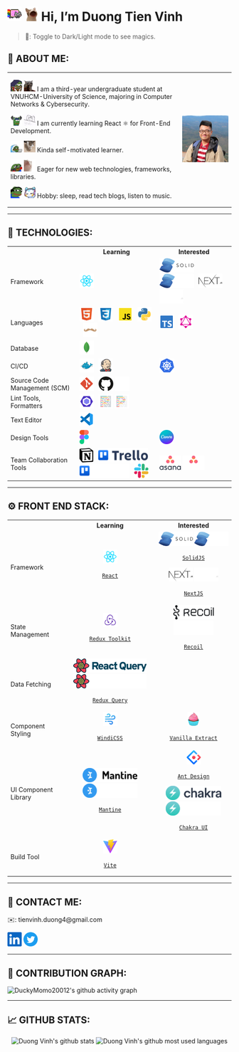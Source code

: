 <h1>
    <img src="./assets/rainbowcat.gif#gh-light-mode-only" height="32px" alt="rainbow_cat"/>
    <img src="./assets/cat_laugh.gif#gh-dark-mode-only" height="32px" alt="cat_laugh"/>
    Hi, I’m Duong Tien Vinh
</h1>

> 🔮: Toggle to Dark/Light mode to see magics.
## 🥷 ABOUT ME:

<table>
    <tr>
        <td>
            <p>
                <img src="./assets/pepe_study.gif#gh-light-mode-only" width="26px" height="26px" alt="pepe_reading"/>
                <img src="./assets/cat_shoot.gif#gh-dark-mode-only" width="26px" height="26px" alt="cat_shoot"/>
                I am a third-year undergraduate student at VNUHCM-University of Science, majoring in Computer Networks & Cybersecurity.
            </p>
            <p>
                <img src="./assets/pepe_workout.gif#gh-light-mode-only" width="26px" height="26px" alt="pepe_workout"/>
                <img src="./assets/cat_smash.gif#gh-dark-mode-only" width="26px" height="26px" alt="cat_smash"/>
                I am currently learning React ⚛️ for Front-End Development.
            </p>
            <p>
                <img src="./assets/pepe_depressed.gif#gh-light-mode-only" width="26px" height="26px" alt="pepe_depressed"/>
                <img src="./assets/cat_dead.gif#gh-dark-mode-only" width="26px" height="26px" alt="cat_dead"/>
                Kinda self-motivated learner.
            </p>
            <p>
                <img src="./assets/pepe_love.gif#gh-light-mode-only" width="26px" height="26px" alt="pepe_love"/>
                <img src="./assets/cat_happy.gif#gh-dark-mode-only" width="26px" height="26px" alt="cat_happy"/>
                Eager for new web technologies, frameworks, libraries.
            </p>
            <p>
                <img src="./assets/pepe_song.gif#gh-light-mode-only" width="26px" height="26px" alt="pepe_song"/>
                <img src="./assets/cat_music.gif#gh-dark-mode-only" width="26px" height="26px" alt="cat_music"/>
                Hobby: sleep, read tech blogs, listen to music.
            </p>
        </td>
        <td>
            <img src="./assets/avatar.jpg" width="300px" alt="Duong Vinh avatar"/>
        </td>
    </tr>
</table>

---

## 🤖 TECHNOLOGIES:

<table>
    <tr>
        <th></th>
        <th>Learning</th>
        <th>Interested</th>
    </tr>
    <tr>
        <td>Framework</td>
        <td>
            <img src="./assets/file_type_reactjs.svg" height="32px" alt="reactjs"/>
            &nbsp;
        </td>
        <td>
            <img src="./assets/solidjs_logo.svg#gh-light-mode-only" height="32px" alt="solidjs"/>
            <img src="./assets/solidjs_logo_white.svg#gh-dark-mode-only" height="32px" alt="solidjs"/>
            &nbsp;
            <img src="./assets/nextjs_logo.svg#gh-light-mode-only" height="32px" alt="nextjs"/>
            <img src="./assets/nextjs_logo_white.svg#gh-dark-mode-only" height="32px" alt="nextjs"/>
            &nbsp;
        </td>
    </tr>
    <tr>
        <td>Languages</td>
        <td>
            <img src="./assets/file_type_html.svg" height="32px" alt="html"/>
            &nbsp;
            <img src="./assets/file_type_css.svg" height="32px" alt="css"/>
            &nbsp;
            <img src="./assets/file_type_js_official.svg" height="32px" alt="javascript"/>
            &nbsp;
            <img src="./assets/file_type_python.svg" height="32px" alt="python"/>
            &nbsp;
            <img src="./assets/file_type_handlebars.svg" height="32px" alt="handlebars"/>
        </td>
        <td>
            <img src="./assets/file_type_typescript_official.svg" height="32px" alt="typescript"/>
            &nbsp;
            <img src="./assets/file_type_graphql.svg" height="32px" alt="graphql"/>
            &nbsp;
        </td>
    </tr>
    <tr>
        <td>Database</td>
        <td>
            <img src="./assets/file_type_mongo.svg" height="32px" alt="mongodb"/>
            &nbsp;
        </td>
        <td>
        </td>
    </tr>
    <tr>
        <td>CI/CD</td>
        <td>
            <img src="./assets/file_type_docker.svg" height="32px" alt="dockerfile"/>
            &nbsp;
            <img src="./assets/file_type_jenkins.svg" height="32px" alt="jenkinsfile"/>
            &nbsp;
        </td>
        <td>
            <img src="./assets/kubernetes_logo.svg" height="32px" alt="kubernetes"/>
            &nbsp;
        </td>
    </tr>
    <tr>
        <td>Source Code Management (SCM)</td>
        <td>
            <img src="./assets/file_type_git.svg" height="32px" alt="git"/>
            &nbsp;
            <img src="./assets/github_logo.svg#gh-light-mode-only" height="32px" alt="github"/>
            <img src="./assets/github_logo_white.svg#gh-dark-mode-only" height="32px" alt="github"/>
            &nbsp;
        </td>
        <td>
        </td>
    </tr>
    <tr>
        <td>Lint Tools, Formatters</td>
        <td>
            <img src="./assets/file_type_eslint.svg" height="32px" alt="eslint"/>
            &nbsp;
            <img src="./assets/file_type_prettier.svg#gh-light-mode-only" height="32px" alt="prettier"/>
            <img src="./assets/file_type_light_prettier.svg#gh-dark-mode-only" height="32px" alt="prettier"/>
            &nbsp;
        </td>
        <td>
        </td>
    </tr>
    <tr>
        <td>Text Editor</td>
        <td>
            <img src="./assets/file_type_vscode.svg" height="32px" alt="vscode"/>
            &nbsp;
        </td>
        <td>
        </td>
    </tr>
    <tr>
        <td>Design Tools</td>
        <td>
            <img src="./assets/figma_logo.svg" height="32px" alt="figma"/>
            &nbsp;
        </td>
        <td>
            <img src="./assets/canva_logo.png" height="32px" alt="canva"/>
            &nbsp;
        </td>
    </tr>
    <tr>
        <td>Team Collaboration Tools</td>
        <td>
            <img src="./assets/notion_logo.svg" height="32px" alt="notion"/>
            &nbsp;
            <img src="./assets/trello_logo.svg#gh-light-mode-only" height="32px" alt="trello"/>
            &nbsp;
            <img src="./assets/trello_logo_white.svg#gh-dark-mode-only" height="32px" alt="trello"/>
            &nbsp;
            <img src="./assets/slack_logo.svg" height="32px" alt="slack"/>
            &nbsp;
        </td>
        <td>
            <img src="./assets/asana_logo.svg#gh-light-mode-only" height="32px" alt="asana"/>
            <img src="./assets/asana_logo_white.svg#gh-dark-mode-only" height="32px" alt="asana"/>
            &nbsp;
        </td>
    </tr>
</table>

---

## ⚙️ FRONT END STACK:

<table>
    <tr>
        <th></th>
        <th><div align="center">Learning</div></th>
        <th><div align="center">Interested</div></th>
    </tr>
    <tr>
        <td>Framework</td>
        <td align="center">
            <img src="./assets/file_type_reactjs.svg" height="32px" alt="reactjs" />
            <p align="center"><code><a href="https://reactjs.org/">React</a></code></p>
        </td>
        <td align="center">
            <img src="./assets/solidjs_logo.svg#gh-light-mode-only" height="32px" alt="solidjs"/>
            <img src="./assets/solidjs_logo_white.svg#gh-dark-mode-only" height="32px" alt="solidjs"/>
            <p align="center"><code><a href="https://www.solidjs.com/">SolidJS</a></code></p>
            <img src="./assets/nextjs_logo.svg#gh-light-mode-only" height="32px" alt="nextjs"/>
            <img src="./assets/nextjs_logo_white.svg#gh-dark-mode-only" height="32px" alt="nextjs"/>
            <p align="center"><code><a href="https://nextjs.org/">NextJS</a></code></p>
        </td>
    </tr>
    <tr>
        <td>State Management</td>
        <td align="center">
            <img src="./assets/redux_logo.svg" height="32px" alt="redux"/>
            <p align="center"><code><a href="https://redux-toolkit.js.org/">Redux Toolkit</a></code></p>
        </td>
        <td align="center">
            <img src="./assets/recoil_logo.svg#gh-light-mode-only" height="32px" alt="recoil"/>
            <img src="./assets/recoil_logo_white.svg#gh-dark-mode-only" height="32px" alt="recoil"/>
            <p align="center"><code><a href="https://recoiljs.org/">Recoil</a></code></p>
        </td>
    </tr>
    <tr>
        <td>Data Fetching</td>
        <td align="center">
            <img src="./assets/react_query_logo.svg#gh-light-mode-only" height="32px" alt="react_query"/>
            <img src="./assets/react_query_logo_white.svg#gh-dark-mode-only" height="32px" alt="react_query"/>
            <p align="center"><code><a href="https://react-query.tanstack.com/">Redux Query</a></code></p>
        </td>
        <td align="center">
        </td>
    </tr>
    <tr>
        <td>Component Styling</td>
        <td align="center">
            <img src="./assets/windi_css_logo.svg" height="32px" alt="windicss"/>
            <p align="center"><code><a href="https://windicss.org/">WindiCSS</a></code></p>
        </td>
        <td align="center">
            <img src="./assets/vanilla_extract_logo.svg" height="32px" alt="vanilla_extract"/>
            <p align="center"><code><a href="https://vanilla-extract.style/">Vanilla Extract</a></code></p>
        </td>
    </tr>
    <tr>
        <td>UI Component Library</td>
        <td align="center">
            <img src="./assets/mantine_logo.svg#gh-light-mode-only" height="32px" alt="mantine"/>
            <img src="./assets/mantine_logo_white.svg#gh-dark-mode-only" height="32px" alt="mantine"/>
            <p align="center"><code><a href="https://mantine.dev/">Mantine</a></code></p>
        </td>
        <td align="center">
            <img src="./assets/ant_design_logo.svg" height="32px" alt="ant_design"/>
            <p align="center"><code><a href="https://ant.design/">Ant Design</a></code></p>
            <img src="./assets/chakra_logo.svg#gh-light-mode-only" height="32px" alt="chakra"/>
            <img src="./assets/chakra_logo_white.svg#gh-dark-mode-only" height="32px" alt="chakra"/>
            <p align="center"><code><a href="https://chakra-ui.com/">Chakra UI</a></code></p>
        </td>
    </tr>
    <tr>
        <td>Build Tool</td>
        <td align="center">
            <img src="./assets/vite_logo.svg" height="32px" alt="vite"/>
            <p align="center"><code><a href="https://vitejs.dev/">Vite</a></code></p>
        </td>
        <td align="center">
        </td>
    </tr>
</table>

---

## 🤙 CONTACT ME:

<p>✉️: tienvinh.duong4@gmail.com</p>
<a href="https://www.linkedin.com/in/duong-tien-vinh-492b231a4"><img src="./assets/linkedin_logo.svg" height="32px" alt="linkedin"/></a>
<a href="https://twitter.com/duckymomo20012"><img src="./assets/twitter_logo.svg" height="32px" alt="twitter"/></a>

---

## 🙌 CONTRIBUTION GRAPH:

![DuckyMomo20012's github activity graph](https://duckymomo20012-activity-graph.herokuapp.com/graph?username=DuckyMomo20012&bg_color=504945&color=d4be98&line=7da3a3&point=ea6962&area=true&hide_border=true)

---

## 📈 GITHUB STATS:

<p align="center">
    <img align="top" width="48%" src="https://github-readme-stats.vercel.app/api?username=DuckyMomo20012&show_icons=true&title_color=d4be98&text_color=7da3a3&icon_color=ea6962&bg_color=504945" alt="Duong Vinh's github stats" />
    <img align="top" width="40%" src="https://github-readme-stats.vercel.app/api/top-langs/?username=DuckyMomo20012&layout=compact&langs_count=10&&title_color=d4be98&text_color=7da3a3&icon_color=ea6962&bg_color=504945" alt="Duong Vinh's github most used languages" />
</p>

